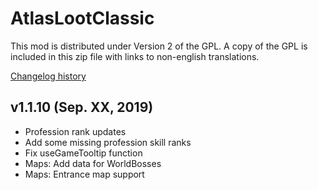 # AtlasLootClassic

This mod is distributed under Version 2 of the GPL.  A copy of the GPL is included in this zip file with links to non-english translations.

[Changelog history](https://github.com/Hoizame/AtlasLootClassic/blob/master/AtlasLootClassic/Documentation/Release_Notes.md)

## v1.1.10 (Sep. XX, 2019)

- Profession rank updates
- Add some missing profession skill ranks
- Fix useGameTooltip function
- Maps: Add data for WorldBosses
- Maps: Entrance map support
